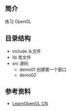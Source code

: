 ## 简介

练习 OpenGL

## 目录结构

- include 头文件
- lib 库文件
- src 源码
  - demo01 创建第一个窗口
  - demo02

## 参考资料

- [LearnOpenGL CN](https://learnopengl-cn.github.io)
